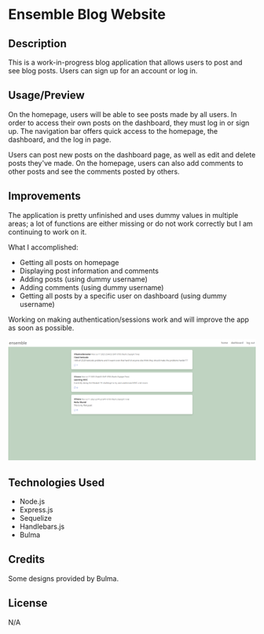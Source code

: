 # Ensemble Blog Website

## Description

This is a work-in-progress blog application that allows users to post and see blog posts. Users can sign up for an account or log in.

## Usage/Preview

On the homepage, users will be able to see posts made by all users. In order to access their own posts on the dashboard, they must log in or sign up. The navigation bar offers quick access to the homepage, the dashboard, and the log in page.

Users can post new posts on the dashboard page, as well as edit and delete posts they've made. On the homepage, users can also add comments to other posts and see the comments posted by others.

## Improvements

The application is pretty unfinished and uses dummy values in multiple areas; a lot of functions are either missing or do not work correctly but I am continuing to work on it.

What I accomplished:
- Getting all posts on homepage
- Displaying post information and comments
- Adding posts (using dummy username)
- Adding comments (using dummy username)
- Getting all posts by a specific user on dashboard (using dummy username)

Working on making authentication/sessions work and will improve the app as soon as possible.


![Screenshot of Ensemble homepage](public/img/preview.png)


## Technologies Used
* Node.js
* Express.js
* Sequelize
* Handlebars.js
* Bulma

## Credits

Some designs provided by Bulma.

## License

N/A